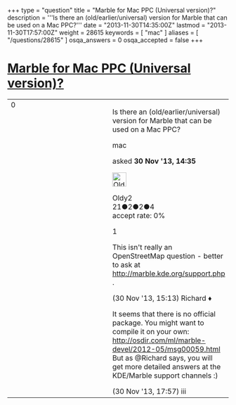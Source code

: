 +++
type = "question"
title = "Marble for Mac PPC (Universal version)?"
description = '''Is there an (old/earlier/universal) version for Marble that can be used on a Mac PPC?'''
date = "2013-11-30T14:35:00Z"
lastmod = "2013-11-30T17:57:00Z"
weight = 28615
keywords = [ "mac" ]
aliases = [ "/questions/28615" ]
osqa_answers = 0
osqa_accepted = false
+++

<div class="headNormal">

# [Marble for Mac PPC (Universal version)?](/questions/28615/marble-for-mac-ppc-universal-version)

</div>

<div id="main-body">

<div id="askform">

<table id="question-table" style="width:100%;">
<colgroup>
<col style="width: 50%" />
<col style="width: 50%" />
</colgroup>
<tbody>
<tr>
<td style="width: 30px; vertical-align: top"><div class="vote-buttons">
<span id="post-28615-upvote" class="ajax-command post-vote up" rel="nofollow" title="I like this post (click again to cancel)"> </span>
<div id="post-28615-score" class="post-score" title="current number of votes">
0
</div>
<span id="post-28615-downvote" class="ajax-command post-vote down" rel="nofollow" title="I dont like this post (click again to cancel)"> </span> <span id="favorite-mark" class="ajax-command favorite-mark" rel="nofollow" title="mark/unmark this question as favorite (click again to cancel)"> </span>
<div id="favorite-count" class="favorite-count">
&#10;</div>
</div></td>
<td><div id="item-right">
<div class="question-body">
<p>Is there an (old/earlier/universal) version for Marble that can be used on a Mac PPC?</p>
</div>
<div id="question-tags" class="tags-container tags">
<span class="post-tag tag-link-mac" rel="tag" title="see questions tagged &#39;mac&#39;">mac</span>
</div>
<div id="question-controls" class="post-controls">
&#10;</div>
<div class="post-update-info-container">
<div class="post-update-info post-update-info-user">
<p>asked <strong>30 Nov '13, 14:35</strong></p>
<img src="https://secure.gravatar.com/avatar/46aff228486a27b04d62aa07d3f64d56?s=32&amp;d=identicon&amp;r=g" class="gravatar" width="32" height="32" alt="Oldy2&#39;s gravatar image" />
<p><span>Oldy2</span><br />
<span class="score" title="21 reputation points">21</span><span title="2 badges"><span class="badge1">●</span><span class="badgecount">2</span></span><span title="2 badges"><span class="silver">●</span><span class="badgecount">2</span></span><span title="4 badges"><span class="bronze">●</span><span class="badgecount">4</span></span><br />
<span class="accept_rate" title="Rate of the user&#39;s accepted answers">accept rate:</span> <span title="Oldy2 has no accepted answers">0%</span></p>
</div>
</div>
<div id="comments-container-28615" class="comments-container">
<span id="28616"></span>
<div id="comment-28616" class="comment">
<div id="post-28616-score" class="comment-score">
1
</div>
<div class="comment-text">
<p>This isn't really an OpenStreetMap question - better to ask at <a href="http://marble.kde.org/support.php">http://marble.kde.org/support.php</a> .</p>
</div>
<div id="comment-28616-info" class="comment-info">
<span class="comment-age">(30 Nov '13, 15:13)</span> <span class="comment-user userinfo">Richard ♦</span>
</div>
</div>
<span id="28622"></span>
<div id="comment-28622" class="comment">
<div id="post-28622-score" class="comment-score">
&#10;</div>
<div class="comment-text">
<p>It seems that there is no official package. You might want to compile it on your own: <a href="http://osdir.com/ml/marble-devel/2012-05/msg00059.html">http://osdir.com/ml/marble-devel/2012-05/msg00059.html</a><br />
But as <span>@Richard</span> says, you will get more detailed answers at the KDE/Marble support channels :)</p>
</div>
<div id="comment-28622-info" class="comment-info">
<span class="comment-age">(30 Nov '13, 17:57)</span> <span class="comment-user userinfo">iii</span>
</div>
</div>
</div>
<div id="comment-tools-28615" class="comment-tools">
&#10;</div>
<div class="clear">
&#10;</div>
<div id="comment-28615-form-container" class="comment-form-container">
&#10;</div>
<div class="clear">
&#10;</div>
</div></td>
</tr>
</tbody>
</table>

</div>

</div>

